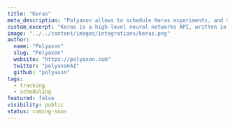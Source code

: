 ```yaml
---
title: "Keras"
meta_description: "Polyaxon allows to schedule Keras experiments, and supports tracking metrics, outputs, and models natively."
custom_excerpt: "Keras is a high-level neural networks API, written in Python and capable of running on top of TensorFlow, CNTK, or Theano."
image: "../../content/images/integrations/keras.png"
author:
  name: "Polyaxon"
  slug: "Polyaxon"
  website: "https://polyaxon.com"
  twitter: "polyaxonAI"
  github: "polyaxon"
tags: 
  - tracking
  - scheduling
featured: false
visibility: public
status: coming-soon
---
```

